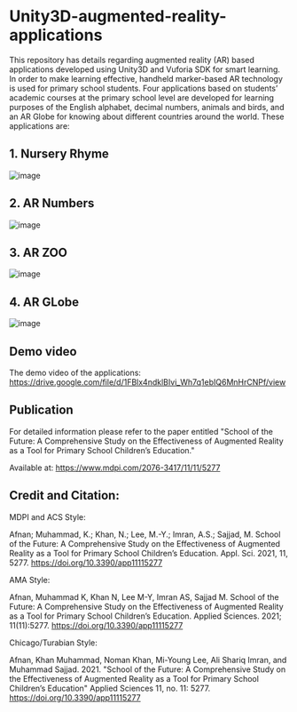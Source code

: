# Unity3D-augmented-reality-applications
This repository has details regarding augmented reality (AR) based applications developed using Unity3D and Vuforia SDK for smart learning.
In order to make learning effective, handheld marker-based AR technology is used for primary school students. Four applications based on students’ academic courses at the primary school level are developed for learning purposes of the English alphabet, decimal numbers, animals and birds, and an AR Globe for knowing about different countries around the world.
These applications are:

## 1. Nursery Rhyme
   ![image](https://github.com/Afnankhn/Unity3D-augmented-reality-applications/assets/55242810/dba09181-3593-4b62-bcbd-4a750ef2fb2d)


## 2. AR Numbers
   ![image](https://github.com/Afnankhn/Unity3D-augmented-reality-applications/assets/55242810/39bebfda-7cdc-410d-a26b-091708d7f987)


## 3. AR ZOO
   ![image](https://github.com/Afnankhn/Unity3D-augmented-reality-applications/assets/55242810/d5a631dc-b902-413e-9300-03c29f7d772e)


## 4. AR GLobe
   ![image](https://github.com/Afnankhn/Unity3D-augmented-reality-applications/assets/55242810/d22593d3-d481-496d-8683-3fd361da22d9)


## Demo video
The demo video of the applications: https://drive.google.com/file/d/1FBlx4ndklBIvi_Wh7q1ebIQ6MnHrCNPf/view

## Publication
For detailed information please refer to the paper entitled "School of the Future: A Comprehensive Study on the Effectiveness of Augmented Reality as a Tool for Primary School Children’s Education."

Available at: https://www.mdpi.com/2076-3417/11/11/5277


## Credit and Citation:

MDPI and ACS Style:

Afnan; Muhammad, K.; Khan, N.; Lee, M.-Y.; Imran, A.S.; Sajjad, M. School of the Future: A Comprehensive Study on the Effectiveness of Augmented Reality as a Tool for Primary School Children’s Education. Appl. Sci. 2021, 11, 5277. https://doi.org/10.3390/app11115277


AMA Style:

Afnan, Muhammad K, Khan N, Lee M-Y, Imran AS, Sajjad M. School of the Future: A Comprehensive Study on the Effectiveness of Augmented Reality as a Tool for Primary School Children’s Education. Applied Sciences. 2021; 11(11):5277. https://doi.org/10.3390/app11115277


Chicago/Turabian Style:

Afnan, Khan Muhammad, Noman Khan, Mi-Young Lee, Ali Shariq Imran, and Muhammad Sajjad. 2021. "School of the Future: A Comprehensive Study on the Effectiveness of Augmented Reality as a Tool for Primary School Children’s Education" Applied Sciences 11, no. 11: 5277. https://doi.org/10.3390/app11115277

